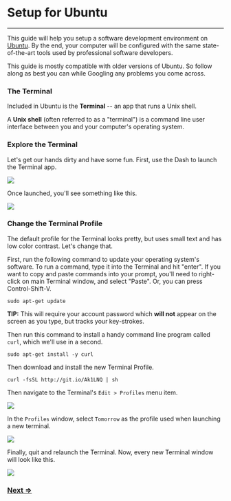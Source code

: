 # Setup for Ubuntu

----------------

This guide will help you setup a software development environment on <a href="http://releases.ubuntu.com" target="_blank">Ubuntu</a>. By the end, your computer will be configured with the same state-of-the-art tools used by professional software developers.

This guide is mostly compatible with older versions of Ubuntu. So follow along as best you can while Googling any problems you come across.


### The Terminal

Included in Ubuntu is the **Terminal** -- an app that runs a Unix shell.

A **Unix shell** (often referred to as a "terminal") is a command line user interface between you and your computer's operating system. 


### Explore the Terminal

Let's get our hands dirty and have some fun. First, use the Dash to launch the Terminal app.

![](https://i.imgur.com/qH7fROg.png)

Once launched, you'll see something like this.

![](https://i.imgur.com/DObOFyg.png)

### Change the Terminal Profile

The default profile for the Terminal looks pretty, but uses small text and has low color contrast. Let's change that.

First, run the following command to update your operating system's software. To run a command, type it into the Terminal and hit "enter". If you want to copy and paste commands into your prompt, you'll need to right-click on main Terminal window, and select "Paste". Or, you can press Control-Shift-V.

```
sudo apt-get update
```

**TIP:** This will require your account password which **will not** appear on the screen as you type, but tracks your key-strokes.

Then run this command to install a handy command line program called `curl`, which we'll use in a second.

```
sudo apt-get install -y curl
```

Then download and install the new Terminal Profile.

```
curl -fsSL http://git.io/Ak1LNQ | sh
```


Then navigate to the Terminal's `Edit > Profiles` menu item.

![](https://i.imgur.com/urVA5BE.png)

In the `Profiles` window, select `Tomorrow` as the profile used when launching a new terminal.

![](https://i.imgur.com/8oemVp3.png)

Finally, quit and relaunch the Terminal. Now, every new Terminal window will look like this.

![](https://imgur.com/JCIdYi7.png)


### [Next ⇒](2_apt.md)
